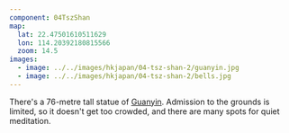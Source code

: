 ```yaml
---
component: 04TszShan
map:
  lat: 22.47501610511629
  lon: 114.20392180815566
  zoom: 14.5
images:
  - image: ../../images/hkjapan/04-tsz-shan-2/guanyin.jpg
  - image: ../../images/hkjapan/04-tsz-shan-2/bells.jpg
---
```


There's a 76-metre tall statue of [Guanyin](https://en.wikipedia.org/wiki/Guanyin). Admission to the grounds is limited, so it doesn't get too crowded, and there are many spots for quiet meditation.